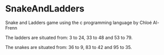 # SnakeAndLadders 

Snake and Ladders game using the c programming language by Chloé Al-Frenn

The ladders are situated from:
3 to 24, 33 to 48 and 53 to 79.

The snakes are situated from:
36 to 9, 83 to 42 and 95 to 35.
